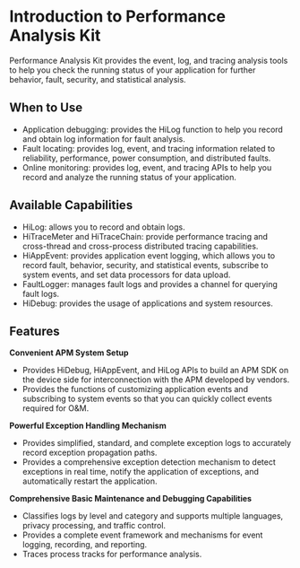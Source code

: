 # Introduction to Performance Analysis Kit

Performance Analysis Kit provides the event, log, and tracing analysis tools to help you check the running status of your application for further behavior, fault, security, and statistical analysis.

## When to Use

- Application debugging: provides the HiLog function to help you record and obtain log information for fault analysis.
- Fault locating: provides log, event, and tracing information related to reliability, performance, power consumption, and distributed faults.
- Online monitoring: provides log, event, and tracing APIs to help you record and analyze the running status of your application.

## Available Capabilities

- HiLog: allows you to record and obtain logs.
- HiTraceMeter and HiTraceChain: provide performance tracing and cross-thread and cross-process distributed tracing capabilities.
- HiAppEvent: provides application event logging, which allows you to record fault, behavior, security, and statistical events, subscribe to system events, and set data processors for data upload.
- FaultLogger: manages fault logs and provides a channel for querying fault logs.
- HiDebug: provides the usage of applications and system resources.

## Features

**Convenient APM System Setup**

- Provides HiDebug, HiAppEvent, and HiLog APIs to build an APM SDK on the device side for interconnection with the APM developed by vendors.
- Provides the functions of customizing application events and subscribing to system events so that you can quickly collect events required for O&M.

**Powerful Exception Handling Mechanism**

- Provides simplified, standard, and complete exception logs to accurately record exception propagation paths.
- Provides a comprehensive exception detection mechanism to detect exceptions in real time, notify the application of exceptions, and automatically restart the application.

**Comprehensive Basic Maintenance and Debugging Capabilities**

- Classifies logs by level and category and supports multiple languages, privacy processing, and traffic control. 
- Provides a complete event framework and mechanisms for event logging, recording, and reporting. 
- Traces process tracks for performance analysis.
